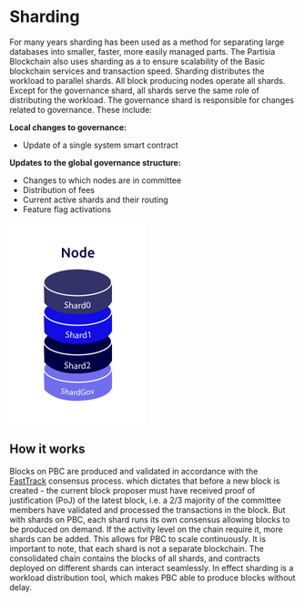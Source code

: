 # Sharding

For many years sharding has been used as a method for separating large databases into smaller, faster, more easily managed parts. The Partisia Blockchain also uses sharding as a to ensure scalability of the Basic blockchain
services and transaction speed. Sharding distributes the workload to parallel shards. All block producing nodes operate all shards. 
Except for the governance shard, all shards serve the same role of distributing the workload. The governance shard is responsible for changes related to governance. These include:


**Local changes to governance:**

- Update of a single system smart contract

**Updates to the global governance structure:**

- Changes to which nodes are in committee
- Distribution of fees
- Current active shards and their routing
- Feature flag activations

![Sharding](Sharding.png)

## How it works

Blocks on PBC are produced and validated in accordance with the [FastTrack](/docs/PBCFundamentals/consensus.md) consensus process. which dictates that before a new block is created - the current block proposer must have received proof of justification (PoJ) of the latest block, i.e. a 2/3 majority of the committee members have validated and processed the transactions in the block.
But with shards on PBC, each shard runs its own consensus allowing blocks to be produced on demand. If the activity level on the chain require it, more shards can be added. This allows for PBC to scale continuously.
It is important to note, that each shard is not a separate blockchain. The consolidated chain contains the blocks of all shards, and contracts deployed on different shards can interact seamlessly. In effect sharding is a workload distribution tool, which makes PBC able to produce blocks without delay.




